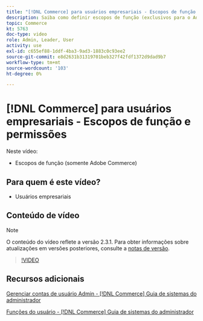 ```yaml
---
title: "[!DNL Commerce] para usuários empresariais - Escopos de função e permissões"
description: Saiba como definir escopos de função (exclusivos para o Adobe Commerce) e as permissões associadas por site ou loja.
topic: Commerce
kt: 5763
doc-type: video
role: Admin, Leader, User
activity: use
exl-id: c655ef88-1ddf-4ba3-9ad3-1883c0c93ee2
source-git-commit: e8d2631b31319701beb327f42fdf1372d9dad9b7
workflow-type: tm+mt
source-wordcount: '103'
ht-degree: 0%

---
```


# [!DNL Commerce] para usuários empresariais - Escopos de função e permissões

Neste vídeo:

- Escopos de função (somente Adobe Commerce)

## Para quem é este vídeo?

- Usuários empresariais

## Conteúdo de vídeo

>[!NOTE]
>
>O conteúdo do vídeo reflete a versão 2.3.1. Para obter informações sobre atualizações em versões posteriores, consulte a [notas de versão](https://experienceleague.adobe.com/docs/commerce-operations/release/notes/overview.html).

>[!VIDEO](https://video.tv.adobe.com/v/35948?quality=12&learn=on)

## Recursos adicionais

[Gerenciar contas de usuário Admin - [!DNL Commerce] Guia de sistemas do administrador](https://experienceleague.adobe.com/docs/commerce-admin/systems/user-accounts/permissions-users-all.html)

[Funções do usuário - [!DNL Commerce] Guia de sistemas do administrador](https://experienceleague.adobe.com/docs/commerce-admin/systems/user-accounts/permissions-user-roles.html)
